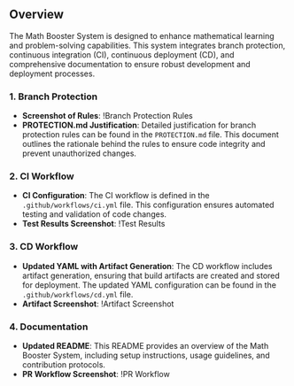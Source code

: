 
## Overview
The Math Booster System is designed to enhance mathematical learning and problem-solving capabilities. This system integrates branch protection, continuous integration (CI), continuous deployment (CD), and comprehensive documentation to ensure robust development and deployment processes.

### 1. Branch Protection
- **Screenshot of Rules**: !Branch Protection Rules
- **PROTECTION.md Justification**: Detailed justification for branch protection rules can be found in the `PROTECTION.md` file. This document outlines the rationale behind the rules to ensure code integrity and prevent unauthorized changes.

### 2. CI Workflow
- **CI Configuration**: The CI workflow is defined in the `.github/workflows/ci.yml` file. This configuration ensures automated testing and validation of code changes.
- **Test Results Screenshot**: !Test Results

### 3. CD Workflow
- **Updated YAML with Artifact Generation**: The CD workflow includes artifact generation, ensuring that build artifacts are created and stored for deployment. The updated YAML configuration can be found in the `.github/workflows/cd.yml` file.
- **Artifact Screenshot**: !Artifact Screenshot

### 4. Documentation
- **Updated README**: This README provides an overview of the Math Booster System, including setup instructions, usage guidelines, and contribution protocols.
- **PR Workflow Screenshot**: !PR Workflow

